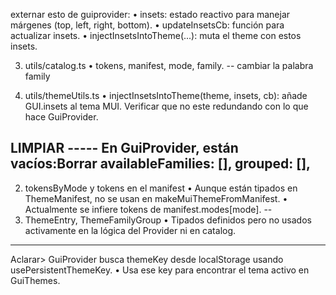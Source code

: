 externar esto de guiprovider:
	•	insets: estado reactivo para manejar márgenes (top, left, right, bottom).
	•	updateInsetsCb: función para actualizar insets.
	•	injectInsetsIntoTheme(...): muta el theme con estos insets.


3. utils/catalog.ts
	•	tokens, manifest, mode, family. -- cambiar la palabra family

6. utils/themeUtils.ts
	•	injectInsetsIntoTheme(theme, insets, cb): añade GUI.insets al tema MUI.
    Verificar que no este redundando con lo que hace GuiProvider.

LIMPIAR -----
En GuiProvider, están vacíos:Borrar
availableFamilies: [], 
grouped: [],
--
2. tokensByMode y tokens en el manifest
	•	Aunque están tipados en ThemeManifest, no se usan en makeMuiThemeFromManifest.
	•	Actualmente se infiere tokens de manifest.modes[mode].
--
3. ThemeEntry, ThemeFamilyGroup
	•	Tipados definidos pero no usados activamente en la lógica del Provider ni en catalog.
---


Aclarar>
	GuiProvider busca themeKey desde localStorage usando usePersistentThemeKey.
    	•	Usa ese key para encontrar el tema activo en GuiThemes.
        
        